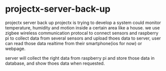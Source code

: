 # projectx-server-back-up
projectx server back up
projectx is trying to develop a system could monitor temperature, humidity and motion inside a certain area like a house.
we use zigbee wireless communication protocal to connect sensors and raspberry pi to collect data from several sensors and upload thoes data to server, user can read those data realtime from their smartphone(ios for now) or webpage. 

server will collect the right data from raspberry pi and store those data in database, and show thoes data when requested. 
